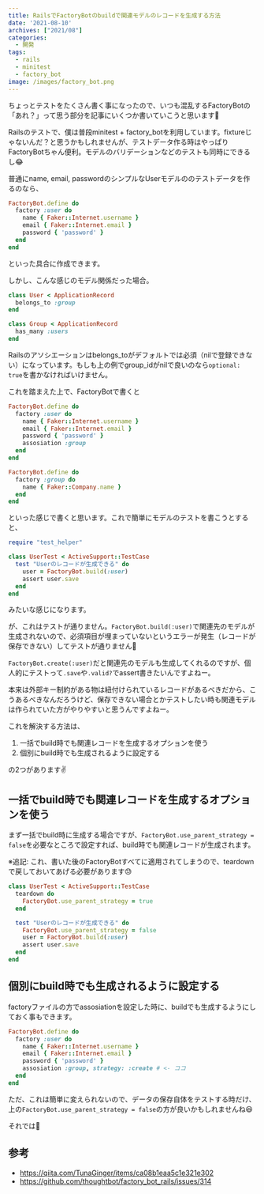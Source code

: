 ```yaml
---
title: RailsでFactoryBotのbuildで関連モデルのレコードを生成する方法
date: '2021-08-10'
archives: ["2021/08"]
categories:
  - 開発
tags:
  - rails
  - minitest
  - factory_bot
image: /images/factory_bot.png
---
```

ちょっとテストをたくさん書く事になったので、いつも混乱するFactoryBotの「あれ？」って思う部分を記事にいくつか書いていこうと思います🙂

Railsのテストで、僕は普段minitest + factory_botを利用しています。fixtureじゃないんだ？と思うかもしれませんが、テストデータ作る時はやっぱりFactoryBotちゃん便利。モデルのバリデーションなどのテストも同時にできるし😂

普通にname, email, passwordのシンプルなUserモデルののテストデータを作るのなら、

```ruby
FactoryBot.define do
  factory :user do
    name { Faker::Internet.username }
    email { Faker::Internet.email }
    password { 'password' }
  end
end
```

といった具合に作成できます。

しかし、こんな感じのモデル関係だった場合。

```ruby
class User < ApplicationRecord
  belongs_to :group
end

class Group < ApplicationRecord
  has_many :users
end
```

Railsのアソシエーションはbelongs_toがデフォルトでは必須（nilで登録できない）になっています。もしも上の例でgroup_idがnilで良いのなら`optional: true`を書かなければいけません。

これを踏まえた上で、FactoryBotで書くと

```ruby
FactoryBot.define do
  factory :user do
    name { Faker::Internet.username }
    email { Faker::Internet.email }
    password { 'password' }
    assosiation :group
  end
end

FactoryBot.define do
  factory :group do
    name { Faker::Company.name }
  end
end
```

といった感じで書くと思います。これで簡単にモデルのテストを書こうとすると、

```ruby
require "test_helper"

class UserTest < ActiveSupport::TestCase
  test "Userのレコードが生成できる" do
    user = FactoryBot.build(:user)
    assert user.save
  end
end
```

みたいな感じになります。

が、これはテストが通りません。`FactoryBot.build(:user)`で関連先のモデルが生成されないので、必須項目が埋まっていないというエラーが発生（レコードが保存できない）してテストが通りません🤢

`FactoryBot.create(:user)`だと関連先のモデルも生成してくれるのですが、個人的にテストって`.save`や`.valid?`でassert書きたいんですよねー。

本来は外部キー制約がある物は紐付けられているレコードがあるべきだから、こうあるべきなんだろうけど、保存できない場合とかテストしたい時も関連モデルは作られていた方がやりやすいと思うんですよねー。

これを解決する方法は、

1. 一括でbuild時でも関連レコードを生成するオプションを使う
2. 個別にbuild時でも生成されるように設定する

の2つがあります✌️

## 一括でbuild時でも関連レコードを生成するオプションを使う

まず一括でbuild時に生成する場合ですが、`FactoryBot.use_parent_strategy = false`を必要なところで設定すれば、build時でも関連レコードが生成されます。

※追記: これ、書いた後のFactoryBotすべてに適用されてしまうので、teardownで戻しておいてあげる必要があります😓

```ruby
class UserTest < ActiveSupport::TestCase
  teardown do
    FactoryBot.use_parent_strategy = true
  end

  test "Userのレコードが生成できる" do
    FactoryBot.use_parent_strategy = false
    user = FactoryBot.build(:user)
    assert user.save
  end
end
```

## 個別にbuild時でも生成されるように設定する

factoryファイルの方でassosiationを設定した時に、buildでも生成するようにしておく事もできます。

```ruby
FactoryBot.define do
  factory :user do
    name { Faker::Internet.username }
    email { Faker::Internet.email }
    password { 'password' }
    assosiation :group, strategy: :create # <- ココ
  end
end
```

ただ、これは簡単に変えられないので、データの保存自体をテストする時だけ、上の`FactoryBot.use_parent_strategy = false`の方が良いかもしれませんね😆

それでは🤟

## 参考

- https://qiita.com/TunaGinger/items/ca08b1eaa5c1e321e302
- https://github.com/thoughtbot/factory_bot_rails/issues/314

